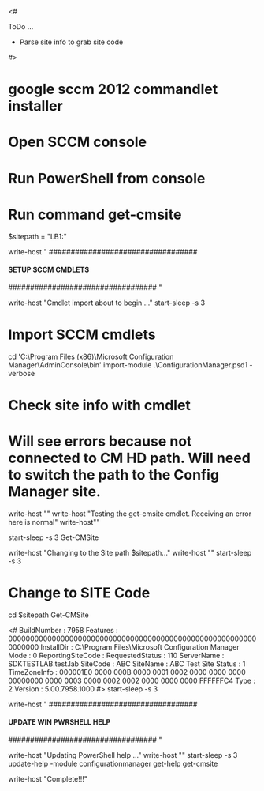 <#

ToDo ...

- Parse site info to grab site code

#>

# google sccm 2012 commandlet installer
# Open SCCM console
# Run PowerShell from console
# Run command get-cmsite

$sitepath = "LB1:"

write-host "
##################################
####    SETUP SCCM CMDLETS    ####
##################################
"

write-host "Cmdlet import about to begin ..."
start-sleep -s 3

# Import SCCM cmdlets

cd 'C:\Program Files (x86)\Microsoft Configuration Manager\AdminConsole\bin\'
import-module .\ConfigurationManager.psd1 -verbose

# Check site info with cmdlet
# Will see errors because not connected to CM HD path. Will need to switch the path to the Config Manager site.

write-host ""
write-host "Testing the get-cmsite cmdlet. Receiving an error here is normal"
write-host""

start-sleep -s 3
Get-CMSite

write-host "Changing to the Site path $sitepath..."
write-host ""
start-sleep -s 3
# Change to SITE Code
cd $sitepath
Get-CMSite

<#
BuildNumber       : 7958
Features          : 0000000000000000000000000000000000000000000000000000000000000000
InstallDir        : C:\Program Files\Microsoft Configuration Manager
Mode              : 0
ReportingSiteCode :
RequestedStatus   : 110
ServerName        : SDKTESTLAB.test.lab
SiteCode          : ABC
SiteName          : ABC Test Site
Status            : 1
TimeZoneInfo      : 000001E0 0000 000B 0000 0001 0002 0000 0000 0000 00000000 0000 0003 0000 0002 0002 0000 0000 0000
                    FFFFFFC4
Type              : 2
Version           : 5.00.7958.1000
#>
start-sleep -s 3

write-host "
##################################
#### UPDATE WIN PWRSHELL HELP ####
##################################
"

write-host "Updating PowerShell help ..."
write-host ""
start-sleep -s 3
update-help -module configurationmanager
get-help get-cmsite

write-host "Complete!!!"
